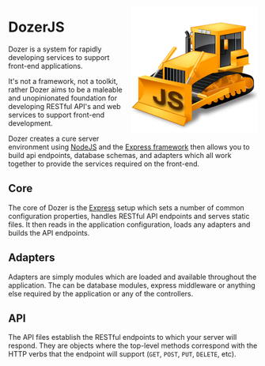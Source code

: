 <span style="float: right; padding: 0 0 15px 15px">![DozerJS](logo.png)</span>

# DozerJS

Dozer is a system for rapidly developing services to support front-end applications.

It's not a framework, not a toolkit, rather Dozer aims to be a maleable and
unopinionated foundation for developing RESTful API's and web services to support
front-end development.

Dozer creates a cure server environment using [NodeJS](http://www.nodejs.org) and
the [Express framework](http://expressjs.com) then allows you to build api endpoints,
database schemas, and adapters which all work together to provide the services
required on the front-end.

## Core

The core of Dozer is the [Express](http://expressjs.com/) setup which sets a
number of common configuration properties, handles RESTful API endpoints and
serves static files. It then reads in the application configuration, loads any
adapters and builds the API endpoints.

## Adapters

Adapters are simply modules which are loaded and available throughout the application.
The can be database modules, express middleware or anything else required by the
application or any of the controllers.

## API

The API files establish the RESTful endpoints to which your server will respond.
They are objects where the top-level methods correspond with the HTTP verbs that
the endpoint will support (`GET`, `POST`, `PUT`, `DELETE`, etc).